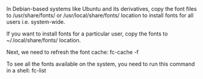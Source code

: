 In Debian-based systems like Ubuntu and its derivatives, copy the font files to /usr/share/fonts/ or /usr/local/share/fonts/ location to install fonts for all users i.e. system-wide.

If you want to install fonts for a particular user, copy the fonts to ~/.local/share/fonts/ location.

Next, we need to refresh the font cache:
fc-cache -f

To see all the fonts available on the system, you need to run this command in a shell:
fc-list

